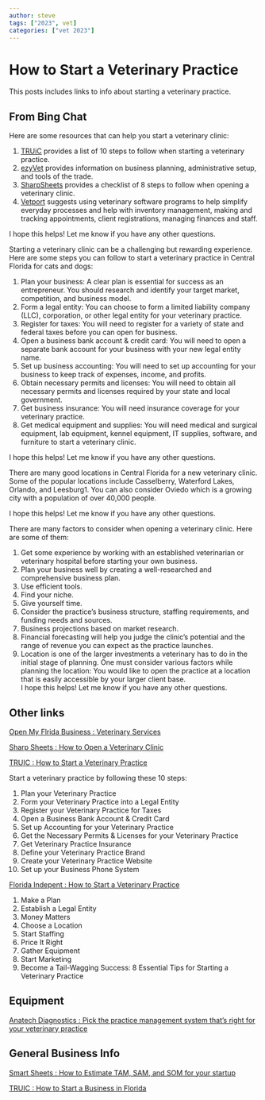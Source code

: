 ```yaml
---
author: steve
tags: ["2023", vet]
categories: ["vet 2023"]
---
```

# How to Start a Veterinary Practice

This posts includes links to info about starting a veterinary practice.

## From Bing Chat

Here are some resources that can help you start a veterinary clinic:  

1. [TRUiC](https://truic.com/) provides a list of 10 steps to follow when starting a veterinary practice.  
1. [ezyVet](https://www.ezyvet.com/) provides information on business planning, administrative setup, and tools of the trade.  
1. [SharpSheets]((https://sharpsheets.io/blog/how-to-open-a-veterinary-clinic/)  ) provides a checklist of 8 steps to follow when opening a veterinary clinic.  
1. [Vetport](https://www.vetport.com/) suggests using veterinary software programs to help simplify everyday processes and help with inventory management, making and tracking appointments, client registrations, managing finances and staff.  

I hope this helps! Let me know if you have any other questions.  

Starting a veterinary clinic can be a challenging but rewarding experience. Here are some steps you can follow to start a veterinary practice in Central Florida for cats and dogs:  

1. Plan your business: A clear plan is essential for success as an entrepreneur. You should research and identify your target market, competition, and business model.  
1. Form a legal entity: You can choose to form a limited liability company (LLC), corporation, or other legal entity for your veterinary practice.  
1. Register for taxes: You will need to register for a variety of state and federal taxes before you can open for business.  
1. Open a business bank account & credit card: You will need to open a separate bank account for your business with your new legal entity name.  
1. Set up business accounting: You will need to set up accounting for your business to keep track of expenses, income, and profits.  
1. Obtain necessary permits and licenses: You will need to obtain all necessary permits and licenses required by your state and local government.  
1. Get business insurance: You will need insurance coverage for your veterinary practice.
1. Get medical equipment and supplies: You will need medical and surgical equipment, lab equipment, kennel equipment, IT supplies, software, and furniture to start a veterinary clinic.  
  
I hope this helps! Let me know if you have any other questions.  

There are many good locations in Central Florida for a new veterinary clinic. Some of the popular locations include Casselberry, Waterford Lakes, Orlando, and Leesburg1. You can also consider Oviedo which is a growing city with a population of over 40,000 people.  

I hope this helps! Let me know if you have any other questions.  

There are many factors to consider when opening a veterinary clinic. Here are some of them:  

1. Get some experience by working with an established veterinarian or veterinary hospital before starting your own business.  
1. Plan your business well by creating a well-researched and comprehensive business plan.  
1. Use efficient tools.  
1. Find your niche.  
1. Give yourself time.  
1. Consider the practice’s business structure, staffing requirements, and funding needs and sources.  
1. Business projections based on market research.  
1. Financial forecasting will help you judge the clinic’s potential and the range of revenue you can expect as the practice launches.  
1. Location is one of the larger investments a veterinary has to do in the initial stage of planning. One must consider various factors while planning the location: You would like to open the practice at a location that is easily accessible by your larger client base.  
I hope this helps! Let me know if you have any other questions.  

  
## Other links

[Open My Flrida Business : Veterinary Services](http://openmyfloridabusiness.gov/business/54/veterinary-services/)  

[Sharp Sheets : How to Open a Veterinary Clinic](https://sharpsheets.io/blog/how-to-open-a-veterinary-clinic/)  

[TRUIC : How to Start a Veterinary Practice](https://howtostartanllc.com/business-ideas/veterinary)  

Start a veterinary practice by following these 10 steps:
1. Plan your Veterinary Practice
1. Form your Veterinary Practice into a Legal Entity
1. Register your Veterinary Practice for Taxes
1. Open a Business Bank Account & Credit Card
1. Set up Accounting for your Veterinary Practice
1. Get the Necessary Permits & Licenses for your Veterinary Practice
1. Get Veterinary Practice Insurance
1. Define your Veterinary Practice Brand
1. Create your Veterinary Practice Website
1. Set up your Business Phone System

[Florida Indepent : How to Start a Veterinary Practice](https://floridaindependent.com/how-to-start-a-veterinary-practice/)  

1.  Make a Plan
1.  Establish a Legal Entity
1.  Money Matters
1.  Choose a Location
1.  Start Staffing
1.  Price It Right
1.  Gather Equipment
1.  Start Marketing
1. Become a Tail-Wagging Success: 8 Essential Tips for Starting a Veterinary Practice

## Equipment

[Anatech Diagnostics : Pick the practice management system that’s right for your veterinary practice](https://www.antechdiagnostics.com/about/new-veterinary-practice/?utm_source=bing&utm_medium=cpc&utm_campaign=npp_vet_clinic&msclkid=78db4cb6ca6a1037cde3288dc3d45153)


## General Business Info

[Smart Sheets : How to Estimate TAM, SAM, and SOM for your startup](https://sharpsheets.io/blog/how-to-estimate-total-addressable-market-for-your-business/)  

[TRUIC : How to Start a Business in Florida](https://howtostartanllc.com/start-a-business-in-florida)  

